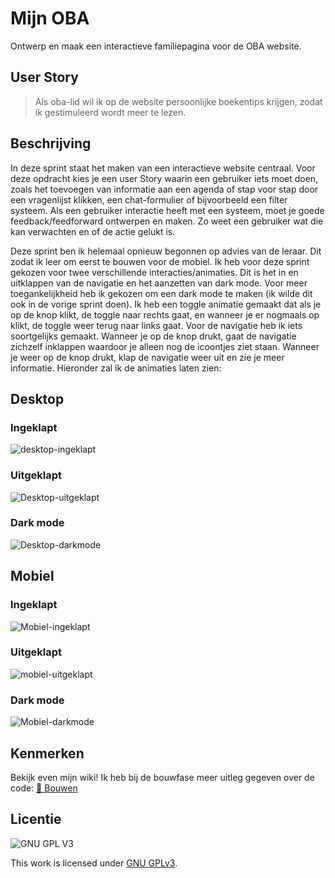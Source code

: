 # Mijn OBA
Ontwerp en maak een interactieve familiepagina voor de OBA website.

## User Story
> Als oba-lid wil ik op de website persoonlijke boekentips krijgen, zodat ik gestimuleerd wordt meer te lezen.

## Beschrijving
In deze sprint staat het maken van een interactieve website centraal. Voor deze opdracht kies je een user Story waarin een gebruiker iets moet doen, zoals het toevoegen van informatie aan een agenda of stap voor stap door een vragenlijst klikken, een chat-formulier of bijvoorbeeld een filter systeem. Als een gebruiker interactie heeft met een systeem, moet je goede feedback/feedforward ontwerpen en maken. Zo weet een gebruiker wat die kan verwachten en of de actie gelukt is.

Deze sprint ben ik helemaal opnieuw begonnen op advies van de leraar. Dit zodat ik leer om eerst te bouwen voor de mobiel. Ik heb voor deze sprint gekozen voor twee verschillende interacties/animaties. Dit is het in en uitklappen van de navigatie en het aanzetten van dark mode. Voor meer toegankelijkheid heb ik gekozen om een dark mode te maken (ik wilde dit ook in de vorige sprint doen). Ik heb een toggle animatie gemaakt dat als je op de knop klikt, de toggle naar rechts gaat, en wanneer je er nogmaals op klikt, de toggle weer terug naar links gaat. Voor de navigatie heb ik iets soortgelijks gemaakt. Wanneer je op de knop drukt, gaat de navigatie zichzelf inklappen waardoor je alleen nog de icoontjes ziet staan. Wanneer je weer op de knop drukt, klap de navigatie weer uit en zie je meer informatie. Hieronder zal ik de animaties laten zien:

## Desktop
### Ingeklapt
![desktop-ingeklapt](https://user-images.githubusercontent.com/112861033/212927779-9150f9b2-011b-43dd-ba47-8c3c65ea37a0.jpg)
### Uitgeklapt
![Desktop-uitgeklapt](https://user-images.githubusercontent.com/112861033/212927848-5c256b91-e435-4c51-a5ba-5bd426d3b18c.jpg)
### Dark mode
![Desktop-darkmode](https://user-images.githubusercontent.com/112861033/212927930-6e44242f-8d42-46d3-8e32-a46545b06c1b.jpg)

## Mobiel
### Ingeklapt
![Mobiel-ingeklapt](https://user-images.githubusercontent.com/112861033/212928056-3f96c0a8-3702-4078-91c4-0520b942803d.jpg)
### Uitgeklapt
![mobiel-uitgeklapt](https://user-images.githubusercontent.com/112861033/212928073-c6c12b5c-a0d9-49b9-a7c3-673bf10715e1.jpg)
### Dark mode
![Mobiel-darkmode](https://user-images.githubusercontent.com/112861033/212928093-b538ef48-fd68-4a00-ba4b-731123d6be4b.jpg)

## Kenmerken
Bekijk even mijn wiki! Ik heb bij de bouwfase meer uitleg gegeven over de code: [🔨 Bouwen](https://github.com/Amberhva/fix-the-flow-interactive-website/wiki/%F0%9F%94%A8-Bouwen)

## Licentie

![GNU GPL V3](https://www.gnu.org/graphics/gplv3-127x51.png)

This work is licensed under [GNU GPLv3](./LICENSE).
